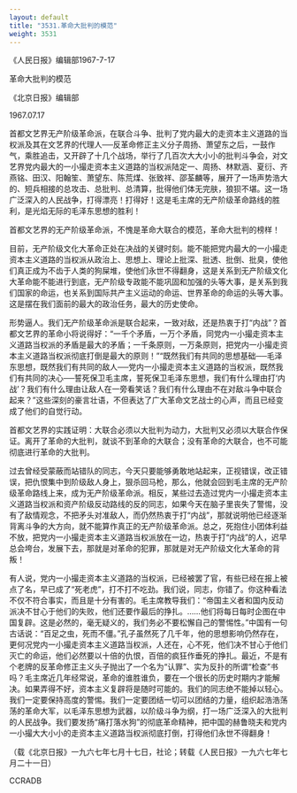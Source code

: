 ```yaml
---
layout: default
title: "3531.革命大批判的模范"
weight: 3531
---
```


《人民日报》编辑部1967-7-17

革命大批判的模范

《北京日报》编辑部

1967.07.17

首都文艺界无产阶级革命派，在联合斗争、批判了党内最大的走资本主义道路的当权派及其在文艺界的代理人──反革命修正主义分子周扬、萧望东之后，一鼓作气，乘胜追击，又开辟了十几个战场，举行了几百次大大小小的批判斗争会，对文艺界党内最大的一小撮走资本主义道路的当权派陆定一、周扬、林默涵、夏衍、齐燕铭、田汉、阳翰笙、萧望东、陈荒煤、张致祥、邵荃麟等，展开了一场声势浩大的、短兵相接的总攻击、总批判、总清算，批得他们体无完肤，狼狈不堪。这一场广泛深入的人民战争，打得漂亮！打得好！这是毛主席的无产阶级革命路线的胜利，是光焰无际的毛泽东思想的胜利！

首都文艺界的无产阶级革命派，不愧是革命大联合的模范，革命大批判的榜样！

目前，无产阶级文化大革命正处在决战的关键时刻。能不能把党内最大的一小撮走资本主义道路的当权派从政治上、思想上、理论上批深、批透、批倒、批臭，使他们真正成为不齿于人类的狗屎堆，使他们永世不得翻身，这是关系到无产阶级文化大革命能不能进行到底，无产阶级专政能不能巩固和加强的头等大事，是关系到我们国家的命运，也关系到国际共产主义运动的命运、世界革命的命运的头等大事。这是摆在我们面前的最大的政治任务，最大的历史使命。

形势逼人。我们无产阶级革命派是联合起来，一致对敌，还是热衷于打“内战”？首都文艺界的革命小将说得好：“一千个矛盾，一万个矛盾，同党内一小撮走资本主义道路当权派的矛盾是最大的矛盾；一千条原则，一万条原则，把党内一小撮走资本主义道路当权派彻底打倒是最大的原则！”“既然我们有共同的思想基础──毛泽东思想，既然我们有共同的敌人──党内一小撮走资本主义道路的当权派，既然我们有共同的决心──誓死保卫毛主席，誓死保卫毛泽东思想，我们有什么理由打‘内战’？我们有什么理由让敌人在一旁看笑话？我们有什么理由不在对敌斗争中联合起来？”这些深刻的豪言壮语，不但表达了广大革命文艺战士的心声，而且已经变成了他们的自觉行动。

首都文艺界的实践证明：大联合必须以大批判为动力，大批判又必须以大联合作保证。离开了革命的大批判，就谈不到革命的大联合；没有革命的大联合，也不可能彻底进行革命的大批判。

过去曾经受蒙蔽而站错队的同志，今天只要能够勇敢地站起来，正视错误，改正错误，把仇恨集中到阶级敌人身上，狠杀回马枪，那么，他就会回到毛主席的无产阶级革命路线上来，成为无产阶级革命派。相反，某些过去造过党内一小撮走资本主义道路当权派和资产阶级反动路线的反的同志，如果今天在脑子里丧失了警惕，没有了敌情观念，不把矛头对准敌人，而仍然热衷于打“内战”，那就说明他已经逐渐背离斗争的大方向，就不能算作真正的无产阶级革命派。总之，死抱住小团体利益不放，把党内一小撮走资本主义道路当权派放在一边，热衷于打“内战”的人，迟早总会垮台，发展下去，那就是对革命的犯罪，那就是对无产阶级文化大革命的背叛！

有人说，党内一小撮走资本主义道路的当权派，已经被罢了官，有些已经在报上被点了名，早已成了“死老虎”，打不打不吃劲。我们说，同志，你错了。你这种看法不仅不符合事实，而且是十分有害的。毛主席教导我们：“帝国主义者和国内反动派决不甘心于他们的失败，他们还要作最后的挣扎。……他们将每日每时企图在中国复辟。这是必然的，毫无疑义的，我们务必不要松懈自己的警惕性。”中国有一句古话说：“百足之虫，死而不僵。”孔子虽然死了几千年，他的思想影响仍然存在，更何况党内一小撮走资本主义道路当权派，人还在，心不死，他们决不甘心于他们灭亡的命运，他们必然要以十倍的仇恨，百倍的疯狂作垂死的挣扎。最近，不是有个老牌的反革命修正主义头子抛出了一个名为“认罪”、实为反扑的所谓“检查”书吗？毛主席近几年经常说，革命的谁胜谁负，要在一个很长的历史时期内才能解决。如果弄得不好，资本主义复辟将是随时可能的。我们的同志绝不能掉以轻心。我们一定要保持高度的警惕。我们一定要团结一切可以团结的力量，组织起浩浩荡荡的革命大军，以毛泽东思想为武器，以阶级斗争为纲，打一场广泛深入的大批判的人民战争。我们要发扬“痛打落水狗”的彻底革命精神，把中国的赫鲁晓夫和党内一小撮大大小小的走资本主义道路当权派彻底打倒，打得他们永世不得翻身！

（载《北京日报》一九六七年七月十七日，社论；转载《人民日报》一九六七年七月二十一日）

CCRADB

